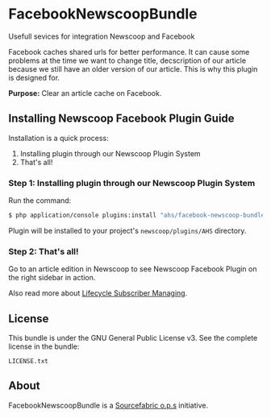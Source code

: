 FacebookNewscoopBundle
======================

Usefull sevices for integration Newscoop and Facebook

Facebook caches shared urls for better performance. It can cause some problems at the time we want to change title, decscription of our article because we still have an older version of our article. This is why this plugin is designed for.

**Purpose:** Clear an article cache on Facebook.

Installing Newscoop Facebook Plugin Guide
-------------
Installation is a quick process:


1. Installing plugin through our Newscoop Plugin System
2. That's all!

### Step 1: Installing plugin through our Newscoop Plugin System
Run the command:
``` bash
$ php application/console plugins:install "ahs/facebook-newscoop-bundle" --env=prod
```
Plugin will be installed to your project's `newscoop/plugins/AHS` directory.


### Step 2: That's all!
Go to an article edition in Newscoop to see Newscoop Facebook Plugin on the right sidebar in action.

Also read more about [Lifecycle Subscriber Managing](https://wiki.sourcefabric.org/display/NPS/Lifecycle+Subscriber+Managing).

License
-------

This bundle is under the GNU General Public License v3. See the complete license in the bundle:

    LICENSE.txt

About
-------
FacebookNewscoopBundle is a [Sourcefabric o.p.s](https://github.com/sourcefabric) initiative.

[1]: http://getcomposer.org/doc/00-intro.md
[packagist]: https://packagist.org/
[github]: https://github.com/
[satis]: https://github.com/composer/satis
